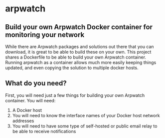 # arpwatch

## Build your own Arpwatch Docker container for monitoring your network

While there are Arpwatch packages and solutions out there that you can download, it is great to be able to build these on your own. This project shares a Dockerfile to be able to build your own Arpwatch container. Running arpwatch as a container allows much more easily keeping things updated, and even copying the solution to multiple docker hosts.

## What do you need?

First, you will need just a few things for building your own Arpwatch container. You will need:

1) A Docker host
2) You will need to know the interface names of your Docker host network addresses
3) You will need to have some type of self-hosted or public email relay to be able to receive notifications
